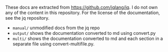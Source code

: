 These docs are extracted from https://github.com/jqlang/jq. I do not own any of
the content in this repository. For the license of the documentation, see the
jq repository.

- `manual/` unmodified docs from the jq repo
- `output/` shows the documentation converted to md using convert.py
- `multi/` shows the documentation converted to md and each section in a
  separate file using convert-multifile.py.

